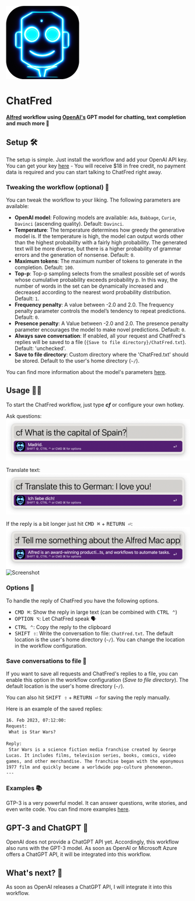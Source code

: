 ![chatfred](assets/images/chatfred.png)

# ChatFred
**[Alfred](https://www.alfredapp.com/) workflow using [OpenAI's](https://openai.com/) GPT model for chatting, text completion and much more 🤖**

## Setup 🛠️
The setup is simple. Just install the workflow and add your OpenAI API key. You can get your key [here](https://beta.openai.com/signup) - You will receive $18 in free credit, no payment data is required and you can start talking to ChatFred right away.

### Tweaking the workflow (optional) 🦾
You can tweak the workflow to your liking. The following parameters are available:
- **OpenAI model**: Following models are available: `Ada`, `Babbage`, `Curie`, `Davinci` (ascending quality). Default: `Davinci`.
- **Temperature**: The temperature determines how greedy the generative model is. If the temperature is high, the model can output words other than the highest probability with a fairly high probability. The generated text will be more diverse, but there is a higher probability of grammar errors and the generation of nonsense. Default: `0`.
- **Maximum tokens**: The maximum number of tokens to generate in the completion. Default: `100`.
- **Top-p**: Top-p sampling selects from the smallest possible set of words whose cumulative probability exceeds probability p. In this way, the number of words in the set can be dynamically increased and decreased according to the nearest word probability distribution. Default: `1`.
- **Frequency penalty**: A value between -2.0 and 2.0. The frequency penalty parameter controls the model’s tendency to repeat predictions. Default: `0`.
- **Presence penalty**: A Value between -2.0 and 2.0. The presence penalty parameter encourages the model to make novel predictions. Default: `0`.
- **Always save conversation**: If enabled, all your request and ChatFred's replies will be saved to a file (`{Save to file directory}/ChatFred.txt`). Default: 'unchecked'.
- **Save to file directory**: Custom directory where the 'ChatFred.txt' should be stored. Default to the user's home directory (`~/`).

 You can find more information about the model's parameters [here](https://platform.openai.com/docs/api-reference/completions/create).

## Usage 🧑‍💻
To start the ChatFred workflow, just type ***cf*** or configure your own hotkey.

Ask questions:
![Screenshot](assets/images/screenshot1.png)

Translate text:
![Screenshot](assets/images/screenshot2.png)

If the reply is a bit longer just hit <kbd>CMD ⌘</kbd> + <kbd>RETURN ⏎</kbd>:
![Screenshot](assets/images/screenshot3.png)
![Screenshot](assets/images/screenshot4.png)

### Options 🤗
To handle the reply of ChatFred you have the following options.
- <kbd>CMD ⌘</kbd>: Show the reply in large text (can be combined with <kbd>CTRL ⌃</kbd>)
- <kbd>OPTION ⌥</kbd>: Let ChatFred speak 🗣️
- <kbd>CTRL ⌃</kbd>: Copy the reply to the clipboard
- <kbd>SHIFT ⇧</kbd>: Write the conversation to file: `ChatFred.txt`. The default location is the user's home directory (`~/`). You can change the location in the workflow configuration.

### Save conversations to file 📝
If you want to save all requests and ChatFred's replies to a file, you can enable this option in the workflow configuration (*Save to file directory*). The default location is the user's home directory (`~/`).

You can also hit <kbd>SHIFT ⇧</kbd> + <kbd>RETURN ⏎</kbd> for saving the reply manually.

Here is an example of the saved replies:
```
16. Feb 2023, 07:12:00:
Request:
 What is Star Wars?

Reply:
 Star Wars is a science fiction media franchise created by George Lucas. It includes films, television series, books, comics, video games, and other merchandise. The franchise began with the eponymous 1977 film and quickly became a worldwide pop-culture phenomenon.
---
```

### Examples 📚
GTP-3 is a very powerful model. It can answer questions, write stories, and even write code. You can find more examples [here](https://platform.openai.com/examples).

## GPT-3 and ChatGPT 🤖
OpenAI does not provide a ChatGPT API yet. Accordingly, this workflow also runs with the GPT-3 model. As soon as OpenAI or Microsoft Azure offers a ChatGPT API, it will be integrated into this workflow.

## What's next? 🚧
As soon as OpenAI releases a ChatGPT API, I will integrate it into this workflow.
